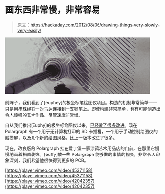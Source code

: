 # 画东西非常慢，非常容易

> 原文：<https://hackaday.com/2012/08/06/drawing-things-very-slowly-very-easily/>

[![](img/765c27115eee546e27a4879a4c7a121f.png "polar")](http://hackaday.com/wp-content/uploads/2012/08/polar.jpeg)

前阵子，我们看到了[euphey]的极坐标笔绘图仪项目。构造的机制非常简单——只是用串珠绳将一对马达连接到一支钢笔上。即使构建非常简单，也有可能创造出令人惊叹的艺术作品，尽管速度非常慢。

自从我们推出[Euphy]的极坐标绘图仪以来，[已经做了很多改进](http://www.polargraph.co.uk/)。现在 Polargraph 有一个用于无计算机打印的 SD 卡插槽，一个用于手动控制绘图仪的触摸屏，以及几个新的绘图风格，比上一版本改进了很多。

现在，改良版的 Polargraph 挂在爱丁堡一家涂鸦艺术用品店的门前，在那里它慢慢地画着橱窗装饰。[euffy]放一些 Polargraph 能够做的事情的视频，非常令人印象深刻，我们希望他很快得到更多的 PCB。

[https://player.vimeo.com/video/45371158](https://player.vimeo.com/video/45371158)[https://player.vimeo.com/video/42042357](https://player.vimeo.com/video/42042357)